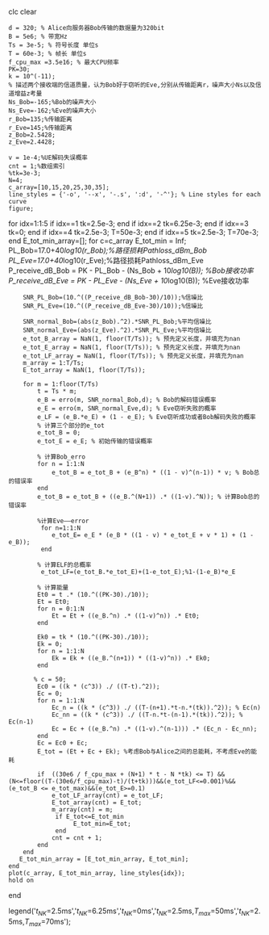 clc
clear

    d = 320; % Alice向服务器Bob传输的数据量为320bit
    B = 5e6; % 带宽Hz
    Ts = 3e-5; % 符号长度 单位s
    T = 60e-3; % 帧长 单位s
    f_cpu_max =3.5e16; % 最大CPU频率
    PK=30;
    k = 10^(-11);
    % 描述两个接收端的信道质量，认为Bob好于窃听的Eve,分别从传输距离r，噪声大小Ns以及信道增益z考量
    Ns_Bob=-165;%Bob的噪声大小
    Ns_Eve=-162;%Eve的噪声大小
    r_Bob=135;%传输距离
    r_Eve=145;%传输距离
    z_Bob=2.5428;
    z_Eve=2.4428;

    v = 1e-4;%UE解码失误概率
    cnt = 1;%数组索引
    %tk=3e-3;
    N=4;
    c_array=[10,15,20,25,30,35];
    line_styles = {'-o', '--x', '-.s', ':d', '-^'}; % Line styles for each curve
    figure;
 for idx=1:1:5
    if idx==1
        tk=2.5e-3;
    end
    if idx==2
       tk=6.25e-3;
    end
    if idx==3
      tk=0;
    end
   if idx==4
       tk=2.5e-3;
       T=50e-3;
   end
   if idx==5
       tk=2.5e-3;
       T=70e-3;
   end
    E_tot_min_array=[];
    for c=c_array
        E_tot_min = Inf; 
        PL_Bob=17.0+40*log10(r_Bob);%路径损耗Pathloss_dBm_Bob
        PL_Eve=17.0+40*log10(r_Eve);%路径损耗Pathloss_dBm_Eve
        P_receive_dB_Bob = PK - PL_Bob - (Ns_Bob + 10*log10(B)); %Bob接收功率 
        P_receive_dB_Eve = PK - PL_Eve - (Ns_Eve + 10*log10(B)); %Eve接收功率 

        SNR_PL_Bob=(10.^((P_receive_dB_Bob-30)/10));%信噪比 
        SNR_PL_Eve=(10.^((P_receive_dB_Eve-30)/10));%信噪比 

        SNR_normal_Bob=(abs(z_Bob).^2).*SNR_PL_Bob;%平均信噪比
        SNR_normal_Eve=(abs(z_Eve).^2).*SNR_PL_Eve;%平均信噪比
        e_tot_B_array = NaN(1, floor(T/Ts)); % 预先定义长度，并填充为nan
        e_tot_E_array = NaN(1, floor(T/Ts)); % 预先定义长度，并填充为nan
        e_tot_LF_array = NaN(1, floor(T/Ts)); % 预先定义长度，并填充为nan
        m_array = 1:T/Ts;
        E_tot_array = NaN(1, floor(T/Ts));

        for m = 1:floor(T/Ts)
            t = Ts * m;
            e_B = erro(m, SNR_normal_Bob,d); % Bob的解码错误概率
            e_E = erro(m, SNR_normal_Eve,d); % Eve窃听失败的概率
            e_LF = (e_B.*e_E) + (1 - e_E); % Eve窃听成功或者Bob解码失败的概率
            % 计算三个部分的e_tot
            e_tot_B = 0;
            e_tot_E = e_E; % 初始传输的错误概率

            % 计算Bob_erro
            for n = 1:1:N
                e_tot_B = e_tot_B + (e_B^n) * ((1 - v)^(n-1)) * v; % Bob总的错误率
            end
            e_tot_B = e_tot_B + ((e_B.^(N+1)) .* ((1-v).^N)); % 计算Bob总的错误率

            %计算Eve——error
             for n=1:1:N
                e_tot_E= e_E * (e_B * ((1 - v) * e_tot_E + v * 1) + (1 - e_B));
             end

            % 计算ELF的总概率
             e_tot_LF=(e_tot_B.*e_tot_E)+(1-e_tot_E);%1-(1-e_B)*e_E

            % 计算能量
            Et0 = t .* (10.^((PK-30)./10));
            Et = Et0;
            for n = 0:1:N
                Et = Et + ((e_B.^n) .* ((1-v)^n)) .* Et0;
            end

            Ek0 = tk * (10.^((PK-30)./10));
            Ek = 0;
            for n = 1:1:N
                Ek = Ek + ((e_B.^(n+1)) * ((1-v)^n)) .* Ek0;
            end

           % c = 50;
            Ec0 = ((k * (c^3)) ./ ((T-t).^2));
            Ec = 0;
            for n = 1:1:N
                Ec_n = ((k * (c^3)) ./ ((T-(n+1).*t-n.*(tk)).^2)); % Ec(n)
                Ec_nn = ((k * (c^3)) ./ ((T-n.*t-(n-1).*(tk)).^2)); % Ec(n-1)
                Ec = Ec + ((e_B.^n) .* ((1-v).^(n-1))) .* (Ec_n - Ec_nn);
            end
            Ec = Ec0 + Ec;
            E_tot = (Et + Ec + Ek); %考虑Bob与Alice之间的总能耗，不考虑Eve的能耗

            if  ((30e6 / f_cpu_max + (N+1) * t - N *tk) <= T) &&(N<=floor((T-(30e6/f_cpu_max)-t)/(t+tk)))&&(e_tot_LF<=0.001)%&& (e_tot_B <= e_tot_max)&&(e_tot_E>=0.1)
                e_tot_LF_array(cnt) = e_tot_LF;
                E_tot_array(cnt) = E_tot;
                m_array(cnt) = m;
                 if E_tot<=E_tot_min
                      E_tot_min=E_tot;
                 end
                cnt = cnt + 1;
            end
        end
       E_tot_min_array = [E_tot_min_array, E_tot_min];
    end
    plot(c_array, E_tot_min_array, line_styles{idx});
    hold on
 end

 legend('$t_{NK}$=2.5ms','$t_{NK}$=6.25ms','$t_{NK}$=0ms','$t_{NK}$=2.5ms,$T_{max}$=50ms','$t_{NK}$=2.5ms,$T_{max}$=70ms');
